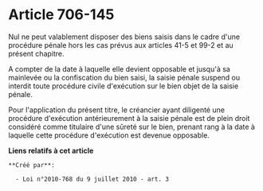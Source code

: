 # Article 706-145

Nul ne peut valablement disposer des biens saisis dans le cadre d'une procédure pénale hors les cas prévus aux articles 41-5
et 99-2 et au présent chapitre. 

A compter de la date à laquelle elle devient opposable et jusqu'à sa mainlevée ou la confiscation du bien saisi, la saisie
pénale suspend ou interdit toute procédure civile d'exécution sur le bien objet de la saisie pénale. 

Pour l'application du présent titre, le créancier ayant diligenté une procédure d'exécution antérieurement à la saisie pénale
est de plein droit considéré comme titulaire d'une sûreté sur le bien, prenant rang à la date à laquelle cette procédure
d'exécution est devenue opposable.

**Liens relatifs à cet article**

	**Créé par**:

	  - Loi n°2010-768 du 9 juillet 2010 - art. 3
